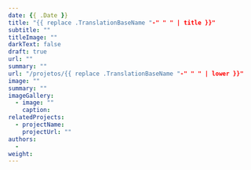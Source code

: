 ```yaml
---
date: {{ .Date }}
title: "{{ replace .TranslationBaseName "-" " " | title }}"
subtitle: ""
titleImage: ""
darkText: false
draft: true
url: ""
summary: ""
url: "/projetos/{{ replace .TranslationBaseName "-" " " | lower }}"
image: ""
summary: ""
imageGallery:
  - image: ""
    caption:
relatedProjects:
  - projectName:
	projectUrl: ""
authors:
  -
weight:
---
```

